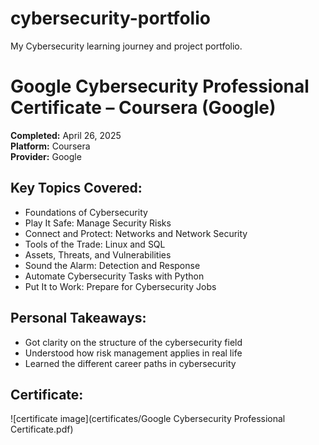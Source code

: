 # cybersecurity-portfolio
My Cybersecurity learning journey and project portfolio.
# Google Cybersecurity Professional Certificate – Coursera (Google)

**Completed:** April 26, 2025  
**Platform:** Coursera  
**Provider:** Google  

## Key Topics Covered:
- Foundations of Cybersecurity
- Play It Safe: Manage Security Risks
- Connect and Protect: Networks and Network Security
- Tools of the Trade: Linux and SQL
- Assets, Threats, and Vulnerabilities
- Sound the Alarm: Detection and Response
- Automate Cybersecurity Tasks with Python
- Put It to Work: Prepare for Cybersecurity Jobs

## Personal Takeaways:
- Got clarity on the structure of the cybersecurity field
- Understood how risk management applies in real life
- Learned the different career paths in cybersecurity

## Certificate:
![certificate image](certificates/Google Cybersecurity Professional Certificate.pdf)
